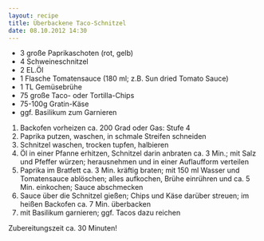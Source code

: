 ```yaml
---
layout: recipe
title: Überbackene Taco-Schnitzel
date: 08.10.2012 14:30
---
```



* 3 große Paprikaschoten (rot, gelb)
* 4 Schweineschnitzel
* 2 EL.Öl
* 1 Flasche Tomatensauce (180 ml; z.B. Sun dried Tomato Sauce)
* 1 TL Gemüsebrühe
* 75 große Taco- oder Tortilla-Chips
* 75-100g Gratin-Käse
* ggf. Basilikum zum Garnieren

1. Backofen vorheizen ca. 200 Grad oder Gas: Stufe 4
2. Paprika putzen, waschen, in schmale Streifen schneiden
3. Schnitzel  waschen, trocken tupfen, halbieren
4. Öl in einer Pfanne erhitzen, Schnitzel darin anbraten ca. 3 Min.; mit Salz und Pfeffer würzen; herausnehmen und in einer Auflaufform verteilen
5. Paprika im Bratfett ca. 3 Min. kräftig braten; mit 150 ml Wasser und Tomatensauce ablöschen; alles aufkochen, Brühe einrühren und ca. 5 Min. einkochen; Sauce abschmecken
6. Sauce über die Schnitzel gießen; Chips und Käse darüber streuen; im heißen Backofen ca. 7 Min. überbacken
7. mit Basilikum garnieren; ggf. Tacos dazu reichen

Zubereitungszeit ca. 30 Minuten!
